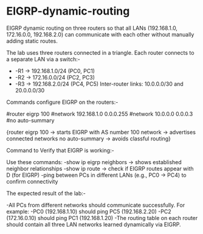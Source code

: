 # EIGRP-dynamic-routing
EIGRP dynamic routing on three routers so that all LANs (192.168.1.0, 172.16.0.0, 192.168.2.0) can communicate with each other without manually adding static routes.

The lab uses three routers connected in a triangle. Each router connects to a separate LAN via a switch:-

- -R1 → 192.168.1.0/24 (PC0, PC1)
- -R2 → 172.16.0.0/24 (PC2, PC3)
- -R3 → 192.168.2.0/24 (PC4, PC5)
   Inter-router links: 10.0.0.0/30 and 20.0.0.0/30

Commands configure EIGRP on the routers:-

#router eigrp 100
#network 192.168.1.0 0.0.0.255
#network 10.0.0.0 0.0.0.3
#no auto-summary

{router eigrp 100 → starts EIGRP with AS number 100
network → advertises connected networks
no auto-summary → avoids classful routing}

Command to Verify that EIGRP is working:-

Use these commands:
-show ip eigrp neighbors → shows established neighbor relationships
-show ip route → check if EIGRP routes appear with D (for EIGRP)
-ping between PCs in different LANs (e.g., PC0 → PC4) to confirm connectivity

The expected result of the lab:-

-All PCs from different networks should communicate successfully. For example:
-PC0 (192.168.1.10) should ping PC5 (192.168.2.20)
-PC2 (172.16.0.10) should ping PC1 (192.168.1.20)
-The routing table on each router should contain all three LAN networks learned dynamically via   EIGRP.

